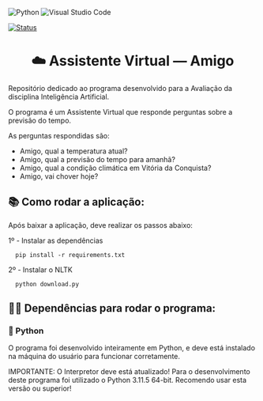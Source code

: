 ![Python](https://img.shields.io/badge/python-3670A0?style=for-the-badge&logo=python&logoColor=ffdd54) ![Visual Studio Code](https://img.shields.io/badge/Visual%20Studio%20Code-0078d7.svg?style=for-the-badge&logo=visual-studio-code&logoColor=white)

[![Status](https://img.shields.io/badge/Status-Concluído-blue)]()

<h1 align="center">☁️ Assistente Virtual — Amigo</h1>

Repositório dedicado ao programa desenvolvido para a Avaliação da disciplina Inteligência Artificial.

O programa é um Assistente Virtual que responde perguntas sobre a previsão do tempo.

As perguntas respondidas são:
- Amigo, qual a temperatura atual?
- Amigo, qual a previsão do tempo para amanhã?
- Amigo, qual a condição climática em Vitória da Conquista?
- Amigo, vai chover hoje?

<h2>📚 Como rodar a aplicação: </h3>
Após baixar a aplicação, deve realizar os passos abaixo:

1º - Instalar as dependências

      pip install -r requirements.txt
      
2º - Instalar o NLTK

      python download.py
      
<h2>👋🏼 Dependências para rodar o programa: </h2>
<h3>🐍 Python</h3>
O programa foi desenvolvido inteiramente em Python, e deve está instalado na máquina do usuário para funcionar corretamente.

IMPORTANTE: O Interpretor deve está atualizado! Para o desenvolvimento deste programa foi utilizado o Python 3.11.5 64-bit. Recomendo usar esta versão ou superior!
